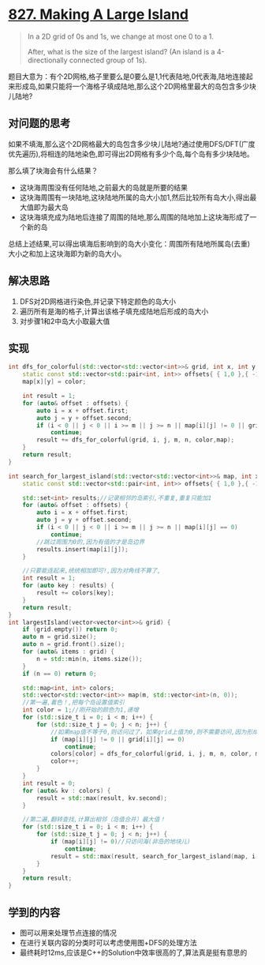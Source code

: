 # [827. Making A Large Island](https://leetcode.com/problems/making-a-large-island/description/)

>In a 2D grid of 0s and 1s, we change at most one 0 to a 1.
>
>After, what is the size of the largest island? (An island is a 4-directionally connected group of 1s).

题目大意为：有个2D网格,格子里要么是0要么是1,1代表陆地,0代表海,陆地连接起来形成岛,如果只能将一个海格子填成陆地,那么这个2D网格里最大的岛包含多少块儿陆地?

## 对问题的思考
如果不填海,那么这个2D网格最大的岛包含多少块儿陆地?通过使用DFS/DFT(广度优先遍历),将相连的陆地染色,即可得出2D网格有多少个岛,每个岛有多少块陆地。

那么填了块海会有什么结果？
- 这块海周围没有任何陆地,之前最大的岛就是所要的结果
- 这块海周围有一块陆地,这块陆地所属的岛大小加1,然后比较所有岛大小,得出最大值即为最大岛
- 这块海填充成为陆地后连接了周围的陆地,那么周围的陆地加上这块海形成了一个新的岛

总结上述结果,可以得出填海后影响到的岛大小变化：周围所有陆地所属岛(去重)大小之和加上这块海即为新的岛大小。

## 解决思路
1. DFS对2D网格进行染色,并记录下特定颜色的岛大小
2. 遍历所有是海的格子,计算出该格子填充成陆地后形成的岛大小
3. 对步骤1和2中岛大小取最大值

## 实现
```C++
int dfs_for_colorful(std::vector<std::vector<int>>& grid, int x, int y, int m, int n, int color,std::vector<std::vector<int>>& map) {
    static const std::vector<std::pair<int, int>> offsets{ { 1,0 },{ -1,0 },{ 0,1 },{ 0,-1 }};
    map[x][y] = color;

    int result = 1;
    for (auto& offset : offsets) {
        auto i = x + offset.first;
        auto j = y + offset.second;
        if (i < 0 || j < 0 || i >= m || j >= n || map[i][j] != 0 || grid[i][j] != grid[x][y])
            continue;
        result += dfs_for_colorful(grid, i, j, m, n, color,map);
    }
    return result;
}

int search_for_largest_island(std::vector<std::vector<int>>& map, int x, int y, int m, int n, std::map<int, int>& colors) {
    static const std::vector<std::pair<int, int>> offsets{ { 1,0 },{ -1,0 },{ 0,1 },{ 0,-1 }};

    std::set<int> results;//记录相邻的岛索引,不重复,重复只能加1
    for (auto& offset : offsets) {
        auto i = x + offset.first;
        auto j = y + offset.second;
        if (i < 0 || j < 0 || i >= m || j >= n || map[i][j] == 0)
            continue;
        //跳过周围为0的,因为有值的才是岛边界
        results.insert(map[i][j]);
    }

    //只要能连起来,统统相加即可!,因为对角线不算了,
    int result = 1;
    for (auto key : results) {
        result += colors[key];
    }
    return result;
}
int largestIsland(vector<vector<int>>& grid) {
    if (grid.empty()) return 0;
    auto m = grid.size();
    auto n = grid.front().size();
    for (auto& items : grid) {
        n = std::min(n, items.size());
    }
    if (n == 0) return 0;

    std::map<int, int> colors;
    std::vector<std::vector<int>> map(m, std::vector<int>(n, 0));
    //第一遍,着色！,把每个岛设置值索引
    int color = 1;//刚开始的颜色为1,递增
    for (std::size_t i = 0; i < m; i++) {
        for (std::size_t j = 0; j < n; j++) {
            //如果map值不等于0,则访问过了，如果grid上值为0,则不需要访问,因为形成不了岛
            if (map[i][j] != 0 || grid[i][j] == 0)
                continue;
            colors[color] = dfs_for_colorful(grid, i, j, m, n, color, map);
            color++;
        }
    }
    int result = 0;
    for (auto& kv : colors) {
        result = std::max(result, kv.second);
    }

    //第二遍,翻转查找,计算出相邻（岛值合并）最大值！
    for (std::size_t i = 0; i < m; i++) {
        for (std::size_t j = 0; j < n; j++) {
            if (map[i][j] != 0)//只访问海(非岛的地块儿)
                continue;
            result = std::max(result, search_for_largest_island(map, i, j, m, n, colors));
        }
    }
    return result;
}
```
## 学到的内容
- 图可以用来处理节点连接的情况
- 在进行关联内容的分类时可以考虑使用图+DFS的处理方法
- 最终耗时12ms,应该是C++的Solution中效率很高的了,算法真是挺有意思的